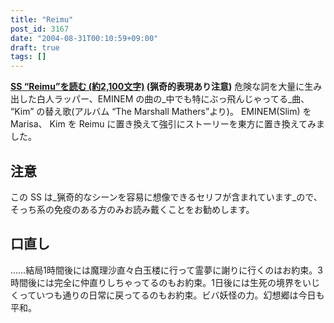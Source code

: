 ```yaml
---
title: "Reimu"
post_id: 3167
date: "2004-08-31T00:10:59+09:00"
draft: true
tags: []
---
```



**[SS “Reimu”を読む (約2,100文字)](https://danmaq.com/?tag=reimu+contrafactum) (猟奇的表現あり注意)** 危険な詞を大量に生み出した白人ラッパー、EMINEM の曲の_中でも特にぶっ飛んじゃってる_曲、 “Kim” の替え歌(アルバム “The Marshall Mathers”より)。 EMINEM(Slim) を Marisa、 Kim を Reimu に置き換えて強引にストーリーを東方に置き換えてみました。
## 注意
この SS は_猟奇的なシーンを容易に想像できるセリフが含まれています_ので、そっち系の免疫のある方のみお読み戴くことをお勧めします。
## 口直し
……結局1時間後には魔理沙直々白玉楼に行って霊夢に謝りに行くのはお約束。3時間後には完全に仲直りしちゃってるのもお約束。1日後には生死の境界をいじくっていつも通りの日常に戻ってるのもお約束。ビバ妖怪の力。幻想郷は今日も平和。
